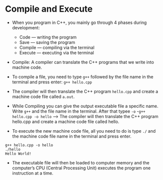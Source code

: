 # Compile and Execute
- When you program in C++, you mainly go through 4 phases during development:
  - Code — writing the program
  - Save — saving the program
  - Compile — compiling via the terminal
  - Execute — executing via the terminal

- Compile: A compiler can translate the C++ programs that we write into machine code. 
- To compile a file, you need to type ``g++`` followed by the file name in the terminal and press enter:
``g++ hello.cpp``
- The compiler will then translate the C++ program ``hello.cpp`` and create a machine code file called ``a.out``.
- While Compiling you can give the output executable file a specific name. Write ``g++`` and the file name in the terminal. After that typee ``-o``
  -``g++ hello.cpp -o hello`` --> The compiler will then translate the C++ program hello.cpp and create a machine code file called hello.
  
- To execute the new machine code file, all you need to do is type ``./`` and the machine code file name in the terminal and press enter.
```
g++ hello.cpp -o hello
./hello
Hello World!
```
- The executable file will then be loaded to computer memory and the computer’s CPU (Central Processing Unit) executes the program one instruction at a time.
